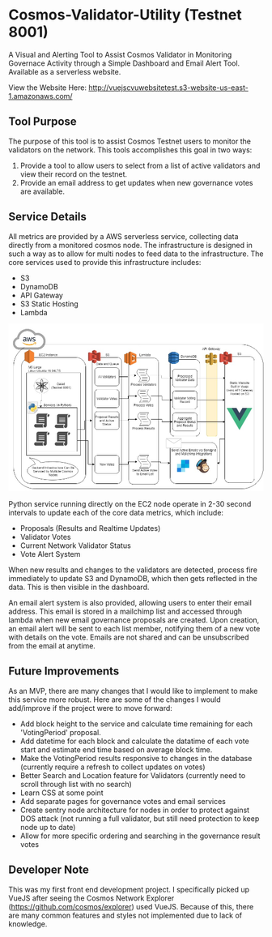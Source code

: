 # Cosmos-Validator-Utility (Testnet 8001)
A Visual and Alerting Tool to Assist Cosmos Validator in Monitoring Governace
Activity through a Simple Dashboard and Email Alert Tool. Available as a
serverless website.

View the Website Here: http://vuejscvuwebsitetest.s3-website-us-east-1.amazonaws.com/

## Tool Purpose

The purpose of this tool is to assist Cosmos Testnet users to monitor the
validators on the network. This tools accomplishes this goal in two ways:

1) Provide a tool to allow users to select from a list of active validators and view their record on the testnet.
2) Provide an email address to get updates when new governance votes are available.


## Service Details
All metrics are provided by a AWS serverless service, collecting data directly from a monitored cosmos node. The infrastructure is designed in such a way as to allow for multi nodes to feed data to the infrastructure. The core services used to provide this infrastructure includes:

- S3
- DynamoDB
- API Gateway
- S3 Static Hosting
- Lambda

![alt text](https://github.com/Bschuster3434/Cosmos-Validator-Utility/blob/master/infrastructure/Documents/AWS%20Infrastructure%20Diagram.jpg "AWS Infrastructure (including Cosmos Node)")

Python service running directly on the EC2 node operate in 2-30 second intervals to update each of the core data metrics, which include:

- Proposals (Results and Realtime Updates)
- Validator Votes
- Current Network Validator Status
- Vote Alert System

When new results and changes to the validators are detected, process fire immediately to update S3 and DynamoDB, which then gets reflected in the data. This is then visible in the dashboard.

An email alert system is also provided, allowing users to enter their email address. This email is stored in a mailchimp list and accessed through lambda when new email governance proposals are created. Upon creation, an email alert will be sent to each list member, notifying them of a new vote with details on the vote. Emails are not shared and can be unsubscribed from the email at anytime.

## Future Improvements

As an MVP, there are many changes that I would like to implement to make this service more robust. Here are some of the changes I would add/improve if the project were to move forward:

- Add block height to the service and calculate time remaining for each 'VotingPeriod' proposal.
- Add datetime for each block and calculate the datatime of each vote start and estimate end time based on average block time.
- Make the VotingPeriod results responsive to changes in the database (currently require a refresh to collect updates on votes)
- Better Search and Location feature for Validators (currently need to scroll through list with no search)
- Learn CSS at some point
- Add separate pages for governance votes and email services
- Create sentry node architecture for nodes in order to protect against DOS attack (not running a full validator, but still need protection to keep node up to date)
- Allow for more specific ordering and searching in the governance result votes

## Developer Note

This was my first front end development project. I specifically picked up VueJS after seeing the Cosmos Network Explorer (https://github.com/cosmos/explorer) used VueJS. Because of this, there are many common features and styles not implemented due to lack of knowledge.
